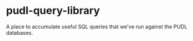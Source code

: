 # pudl-query-library
A place to accumulate useful SQL queries that we've run against the PUDL databases.
